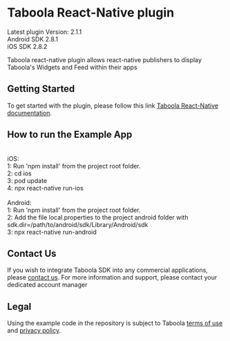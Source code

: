 # Taboola React-Native plugin

Latest plugin Version: 2.1.1 
<br>
Android SDK 2.8.1 
<br>
iOS SDK 2.8.2 

Taboola react-native plugin allows react-native publishers to display Taboola's Widgets and Feed within their apps

## Getting Started
To get started with the plugin, please follow this link [Taboola React-Native documentation](https://developers.taboola.com/taboolasdk/docs/taboola-react-native-plugin).

## How to run the Example App
<br>
iOS: 
<br>
1: Run 'npm install' from the project root folder.<br>
2: cd ios<br>
3: pod update<br>
4: npx react-native run-ios<br>
<br>
Android:
<br>
1: Run 'npm install' from the project root folder.<br>
2: Add the file local.properties to the project android folder with sdk.dir=/path/to/android/sdk/Library/Android/sdk<br>
3: npx react-native run-android<br>

## Contact Us
If you wish to integrate Taboola SDK into any commercial applications, please [contact us](https://www.taboola.com/contact?ref=taboola_sdk_github_examples).
For more information and support, please contact your dedicated account manager

## Legal
Using the example code in the repository is subject to Taboola [terms of use](https://www.taboola.com/terms-of-use) and [privacy policy](https://www.taboola.com/privacy-policy).
